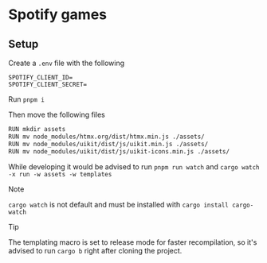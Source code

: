 # Spotify games

## Setup

Create a `.env` file with the following

```
SPOTIFY_CLIENT_ID=
SPOTIFY_CLIENT_SECRET=
```

Run `pnpm i`

Then move the following files

```bash
RUN mkdir assets
RUN mv node_modules/htmx.org/dist/htmx.min.js ./assets/
RUN mv node_modules/uikit/dist/js/uikit.min.js ./assets/
RUN mv node_modules/uikit/dist/js/uikit-icons.min.js ./assets/
```

While developing it would be advised to run `pnpm run watch` and
`cargo watch -x run -w assets -w templates`

> [!NOTE]
>
> `cargo watch` is not default and must be installed with
> `cargo install cargo-watch`

> [!TIP]
>
> The templating macro is set to release mode for faster recompilation, so it's
> advised to run `cargo b` right after cloning the project.
